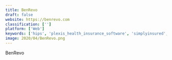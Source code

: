 ```yaml
---
title: BenRevo
draft: false 
website: https://benrevo.com
classification: ['']
platform: ['Web']
keywords: ['hips', 'plexis_health_insurance_software', 'simplyinsured', 'solartis_platform', 'vlocity_health_insurance']
image: 2020/04/BenRevo.png
---
```

BenRevo